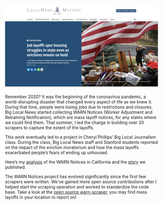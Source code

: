 ![Alt text](images/warn-notices.png?raw=true "Image")

Remember 2020? It was the beginning of the coronavirus pandemic, a world-disrupting disaster that changed every aspect of life as we knew it. During that time, people were losing jobs due to restrictions and closures. Big Local News started collecting WARN Notices (Worker Adjustment and Retraining Notification), which are mass layoff notices, for any states where we could find them. That summer, I led the charge in building over 20 scrapers to capture the extent of the layoffs.

This work eventually led to a project in Cheryl Phillips’ Big Local Journalism class. During the class, Big Local News staff and Stanford students reported on the impact of the eviction moratorium and how the mass layoffs exacerbated people’s fears of ending up unhoused.

Here’s my [analysis](https://github.com/biglocalnews/warn-california-analysis) of the WARN Notices in California and the [story](https://localnewsmatters.org/2021/03/15/job-layoffs-spur-housing-struggles-in-state-even-as-evictions-remain-on-hold/) we published.

The WARN Notices project has evolved significantly since the first few scrapers were written. We've gained more open source contributions after I helped start the scraping operation and worked to standardize the code base. Take a look at the [open source warn-scraper](https://github.com/biglocalnews/warn-scraper), you may find mass layoffs in your location to report on!

